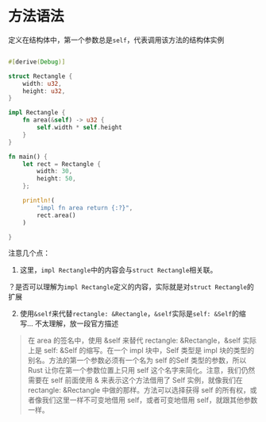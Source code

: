 # 方法语法

定义在结构体中，第一个参数总是`self`，代表调用该方法的结构体实例

```rs

#[derive(Debug)]

struct Rectangle {
    width: u32,
    height: u32,
}

impl Rectangle {
    fn area(&self) -> u32 {
        self.width * self.height
    }
}

fn main() {
    let rect = Rectangle {
        width: 30,
        height: 50,
    };

    println!(
        "impl fn area return {:?}",
        rect.area()
    )

}
```
注意几个点：

1. 这里，`impl Rectangle`中的内容会与`struct Rectangle`相关联。

？是否可以理解为`impl Rectangle`定义的内容，实际就是对`struct Rectangle`的扩展

2. 使用`&self`来代替`rectangle: &Rectangle`，`&self`实际是`self: &Self`的缩写... 不太理解，放一段官方描述

>在 area 的签名中，使用 &self 来替代 rectangle: &Rectangle，&self 实际上是 self: &Self 的缩写。在一个 impl 块中，Self 类型是 impl 块的类型的别名。方法的第一个参数必须有一个名为 self 的Self 类型的参数，所以 Rust 让你在第一个参数位置上只用 self 这个名字来简化。注意，我们仍然需要在 self 前面使用 & 来表示这个方法借用了 Self 实例，就像我们在 rectangle: &Rectangle 中做的那样。方法可以选择获得 self 的所有权，或者像我们这里一样不可变地借用 self，或者可变地借用 self，就跟其他参数一样。



